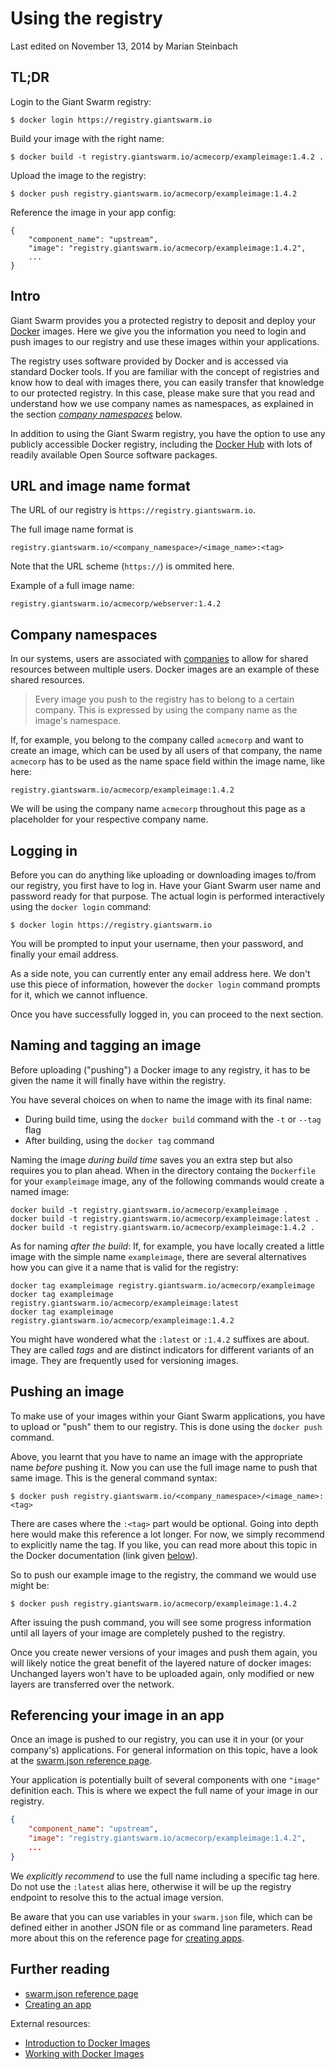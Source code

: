 # Using the registry

<p class="lastmod">Last edited on November 13, 2014 by Marian Steinbach</p>

## TL;DR

Login to the Giant Swarm registry:
```
$ docker login https://registry.giantswarm.io
```

Build your image with the right name:
```
$ docker build -t registry.giantswarm.io/acmecorp/exampleimage:1.4.2 .
```

Upload the image to the registry:
```
$ docker push registry.giantswarm.io/acmecorp/exampleimage:1.4.2
```

Reference the image in your app config:
```
{
    "component_name": "upstream",
    "image": "registry.giantswarm.io/acmecorp/exampleimage:1.4.2",
    ...
}
```

## Intro

Giant Swarm provides you a protected registry to deposit and deploy your [Docker](https://docker.com/) images. Here we give you the information you need to login and push images to our registry and use these images within your applications.

The registry uses software provided by Docker and is accessed via standard Docker tools. If you are familiar with the concept of registries and know how to deal with images there, you can easily transfer that knowledge to our protected registry. In this case, please make sure that you read and understand how we use company names as namespaces, as explained in the section [_company namespaces_](#company-namespaces) below.

In addition to using the Giant Swarm registry, you have the option to use any publicly accessible Docker registry, including the [Docker Hub](https://registry.hub.docker.com/) with lots of readily available Open Source software packages.

## URL and image name format

The URL of our registry is `https://registry.giantswarm.io`.

The full image name format is

    registry.giantswarm.io/<company_namespace>/<image_name>:<tag>

Note that the URL scheme (`https://`) is ommited here.

Example of a full image name:

    registry.giantswarm.io/acmecorp/webserver:1.4.2

## Company namespaces

In our systems, users are associated with [companies](../companies/) to allow for shared resources between multiple users. Docker images are an example of these shared resources.

> Every image you push to the registry has to belong to a certain company. This is expressed by using the company name as the image's namespace.

If, for example, you belong to the company called `acmecorp` and want to create an image, which can be used by all users of that company, the name `acmecorp` has to be used as the name space field within the image name, like here:

    registry.giantswarm.io/acmecorp/exampleimage:1.4.2

We will be using the company name `acmecorp` throughout this page as a placeholder for your respective company name.

## Logging in

Before you can do anything like uploading or downloading images to/from our registry, you first have to log in. Have your Giant Swarm user name and password ready for that purpose. The actual login is performed interactively using the `docker login` command:

    $ docker login https://registry.giantswarm.io

You will be prompted to input your username, then your password, and finally your email address.

As a side note, you can currently enter any email address here. We don't use this piece of information, however the `docker login` command prompts for it, which we cannot influence.

Once you have successfully logged in, you can proceed to the next section.

## Naming and tagging an image

Before uploading ("pushing") a Docker image to any registry, it has to be given the name it will finally have within the registry.

You have several choices on when to name the image with its final name:

* During build time, using the `docker build` command with the `-t` or `--tag` flag
* After building, using the `docker tag` command

Naming the image _during build time_ saves you an extra step but also requires you to plan ahead. When in the directory containg the `Dockerfile` for your `exampleimage` image, any of the following commands would create a named image:

    docker build -t registry.giantswarm.io/acmecorp/exampleimage .
    docker build -t registry.giantswarm.io/acmecorp/exampleimage:latest .
    docker build -t registry.giantswarm.io/acmecorp/exampleimage:1.4.2 .

As for naming _after the build_: If, for example, you have locally created a little image with the simple name `exampleimage`, there are several alternatives how you can give it a name that is valid for the registry:

    docker tag exampleimage registry.giantswarm.io/acmecorp/exampleimage
    docker tag exampleimage registry.giantswarm.io/acmecorp/exampleimage:latest
    docker tag exampleimage registry.giantswarm.io/acmecorp/exampleimage:1.4.2

You might have wondered what the `:latest` or `:1.4.2` suffixes are about. They are called _tags_ and are distinct indicators for different variants of an image. They are frequently used for versioning images.

## Pushing an image

To make use of your images within your Giant Swarm applications, you have to upload or "push" them to our registry. This is done using the `docker push` command.

Above, you learnt that you have to name an image with the appropriate name _before_ pushing it. Now you can use the full image name to push that same image. This is the general command syntax:

    $ docker push registry.giantswarm.io/<company_namespace>/<image_name>:<tag>

There are cases where the `:<tag>` part would be optional. Going into depth here would make this reference a lot longer. For now, we simply recommend to explicitly name the tag. If you like, you can read more about this topic in the Docker documentation (link given [below](#further-reading)). 

So to push our example image to the registry, the command we would use might be:

    $ docker push registry.giantswarm.io/acmecorp/exampleimage:1.4.2

<!-- TODO: show progress output -->

After issuing the push command, you will see some progress information until all layers of your image are completely pushed to the registry.

Once you create newer versions of your images and push them again, you will likely notice the great benefit of the layered nature of docker images: Unchanged layers won't have to be uploaded again, only modified or new layers are transferred over the network.

## Referencing your image in an app

Once an image is pushed to our registry, you can use it in your (or your company's) applications. For general information on this topic, have a look at the [swarm.json reference page](../swarm-json/).

Your application is potentially built of several components with one `"image"` definition each. This is where we expect the full name of your image in our registry.

```json
{
    "component_name": "upstream",
    "image": "registry.giantswarm.io/acmecorp/exampleimage:1.4.2",
    ...
}
```

We _explicitly recommend_ to use the full name including a specific tag here. Do not use the `:latest` alias here, otherwise it will be up the registry endpoint to resolve this to the actual image version.

Be aware that you can use variables in your `swarm.json` file, which can be defined either in another JSON file or as command line parameters. Read more about this on the reference page for [creating apps](../create/).

## Further reading

* [swarm.json reference page](../swarm-json/)
* [Creating an app](../create/)

External resources:

* [Introduction to Docker Images](https://docs.docker.com/terms/image/)
* [Working with Docker Images](https://docs.docker.com/userguide/dockerimages/)
